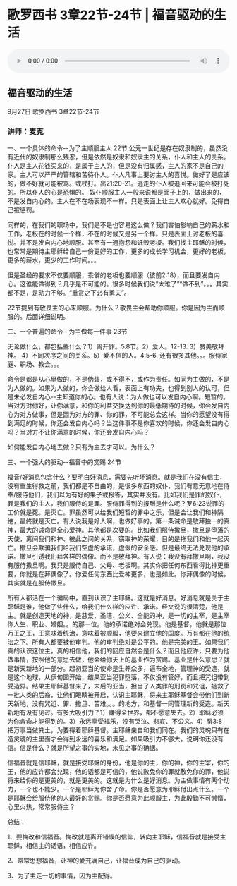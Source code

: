 # 歌罗西书 3章22节-24节 | 福音驱动的生活

<audio style="width: 100%;" preload="false" controls controlslist="nodownload"><source src="https://file.simai.life/audio/mp3/2020/xi3_22-24-200928.mp3" type="audio/mpeg">Your browser does not support the audio element.</audio>

## 福音驱动的生活
9月27日 
歌罗西书 3章22节-24节
### 讲师：麦克


一、一个具体的命令--为了主顺服主人  22节
公元一世纪是存在奴隶制的，虽然没有近代的奴隶制那么残忍，但是依然是奴隶和奴隶主的关系，仆人和主人的关系。仆人是主人花钱买来的，是属于主人的，但是没有归属感，主人的家不是自己的家。主人可以严严的管辖和苦待仆人。仆人凡事上要讨主人的喜悦。做好了是应该的，做不好就可能被骂。或杖打。出21:20-21。逃走的仆人被追回来可能会被打死的。所以仆人的心是恐惧的。 奴仆顺服主人一般来说都是面子上的，做出来的，不是发自内心的。主人在不在场表现不一样。只是表面上让主人欢心就好。免得自己被惩罚。

同样的，在我们的职场中，我们是不是也容易这么做？我们害怕影响自己的薪水和工作，老板在的时候一个样，不在的时候又是另一个样。只是表面上讨老板的喜悦。并不是发自内心地顺服。甚至有一通抱怨和诋毁老板。我们找主耶稣的时候，也常常是期待主耶稣给自己一份更好的工作，更多的成长学习机会，更好的老板，更多的薪水，更少的工作时间。。。

但是圣经的要求不仅要顺服，乖僻的老板也要顺服（彼前2:18），而且要发自内心。这谁能做得到？几乎是不可能的。很多时候我们说“太难了”“做不到”。。。其实都不是，是动力不够。“重赏之下必有勇夫”。

22节提到有敬畏主的心来顺服。为什么？敬畏主会帮助你顺服。你是因为主而顺服的。后面详细说明。

二、一个普遍的命令--为主做每一件事  23节

无论做什么，都包括些什么？1）离开罪。5.8节。2）爱人。12-13. 3）赞美敬拜神。 4）不同次序之间的关系。5）爱不信的人。4:5-6.  还有很多其他。。。服侍家庭、职场、教会。。。

命令是都是从心里做的，不是伪装，或不得不，或作为责任。如同为主做的，不是为人做的。如果为人做的，你会做给人看，表面上有功夫，也得到别人的认可，但是未必发自内心--主知道你的心。也有人说：为人做也可以发自内心啊。短暂的。当对方对你好，让你满意，和你的利益交换达到你的最低期待的时候，你会发自内心为对方做事，但是因为对方的罪、你的罪，不可能总会这样。当你的愿望没有得到满足的时候，你还会发自内心吗？当这件事不是你喜欢的时候，你还会发自内心吗？当对方不让你满意的时候，你还会发自内心吗？

如何能发自内心地去做？只有为主去才可以。为什么？

三、一个强大的驱动--福音中的赏赐  24节

福音/好消息包含什么？要明白好消息，需要先听坏消息。就是我们在没有信主，没有重生得救之前，我们都是不自由的，是很多东西的奴仆，我们有意无意地在侍奉/服侍他们，我们以为有好的果子或报答，其实并没有。比如我们是罪的奴仆，罪是我们的主人，我们服侍的是罪。服侍罪得到的报酬是什么呢？罗6:23说罪的工价就是死。是灭亡。罪虽然可以给我们短暂的罪中之乐，但是会让我们和神隔绝，最终就是灭亡。有人说我是好人啊，也做好事的。第一条诫命是敬拜独一的真神，最大的诫命是全心爱神。其他都是次要的。比如我们服侍撒旦，撒旦是堕落的天使，离间我们和神、彼此之间的关系，窃取神的荣耀，目的是拖我们和他一起灭亡。撒旦会欺骗我们给我们空虚的承诺，虚假的安全感。但是最终无法兑现他的承诺。撒旦引诱我们拜各样的偶像。而不是敬拜神。有人说：我没有拜撒旦啊，我没有服侍撒旦啊。我只是服侍自己、父母、老板啊。其实你把任何东西看得比神更重要，你就是在拜偶像了。你爱任何东西比爱神更多，也是如此。你拜偶像的时候，其实就是在服侍撒旦。

所有人都活在一个骗局中，直到认识了主耶稣。这就是好消息。好消息就是关于主耶稣是谁，他做了些什么，给我们什么样的应许、承诺。经文说的很清楚，他是主。就是创造天地的神，是慈爱、圣洁、公义、全能的神，是一切的主宰，是主宰你人生、职业、婚姻。。的那一位。他的承诺绝对会兑现。他是基督，他就是那位万王之王，王意味着统治，意味着被顺服，他要来建立他的国度。万有都在他的统治之下。所有人都要被他审判。他的审判绝对是公平的。他是完美的王。如果我们真的认识这位主，真的相信他，我们的回应自然会是什么？而且他应许，只要为他做事情，按照他的意思去做，他会给你天上的基业作为赏赐。基业是什么意思？就是新天新地的一部分。起初亚当的使命是生养众多，遍布全地，管理神的受造，就是这个地球，从伊甸园开始，结果亚当犯罪堕落，不仅没有管好，而且把咒诅带到受造界。结果主耶稣基督来了，末后的亚当，担当了人类罪的刑罚和咒诅，拯救了一批人类的后裔，让他们眼睛被开启，认识主耶稣，将来主耶稣基督会带他们到新天新地，没有咒诅、罪、撒旦、苦难。。。的地方，和基督一同管理新的受造。新天新地有没有见过。有多大吸引力？1）赚得全世界，都不愿意失去。2）耶稣必须为你舍命才能得到的。3）永远享受福乐，没有哭泣、悲哀、不公义。4）腓3:8 把万事当做粪土，为要得着耶稣基督。主耶稣亲自和我们同在。我们的灵魂只有在造灵魂的主里面才会得到永远的喜乐和满足。如果吸引力不够大，说明你还没有信。信是什么？就是所望之事的实地，未见之事的确据。

信福音就是信耶稣，就是接受耶稣的身份，他是你的主，你的神，你的主宰，你的王，他的应许都会兑现，他的话都是可信的，他说赦免你的罪就赦免你的罪，他说将来给你的是更美的，就是更美的。这就是为什么是好消息。为主做事情有两个动力，一个也不能少。一个是耶稣为你舍了命。你是否愿意为耶稣付出点什么。一个是耶稣会给服侍他的人最好的赏赐。你是否愿意为此顺服主，为此殷勤不可懒惰，心里火热，常常服侍主？

总结：

1、要悔改和信福音。悔改就是离开错误的信仰，转向主耶稣，信福音就是接受主耶稣，相信主的话语，相信应许。

2、常常思想福音，让神的爱充满自己，让福音成为自己的驱动。

3、为了主走一切的事情，因为主配得。
